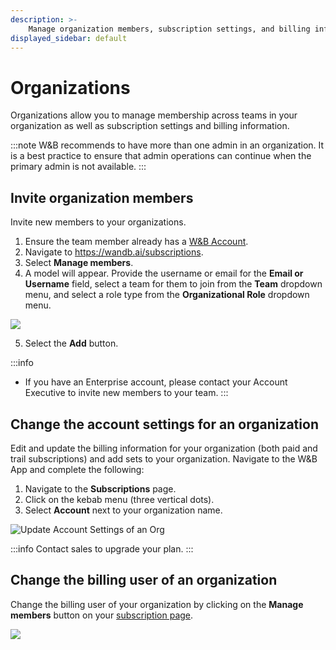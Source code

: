 ```yaml
---
description: >-
    Manage organization members, subscription settings, and billing information
displayed_sidebar: default    
---
```


# Organizations

Organizations allow you to manage membership across teams in your organization as well as subscription settings and billing information.

:::note
W&B recommends to have more than one admin in an organization. It is a best practice to ensure that admin operations can continue when the primary admin is not available. 
:::

## Invite organization members

Invite new members to your organizations.
1. Ensure the team member already has a [W&B Account](https://app.wandb.ai/login?signup=true).
2. Navigate to https://wandb.ai/subscriptions.
3. Select **Manage members**.
4. A model will appear. Provide the username or email for the **Email or Username** field, select a team for them to join from the **Team** dropdown menu, and select a role type from the **Organizational Role** dropdown menu.

![](@site/static/images/app_ui/ezgif-3-b665ff2fa9.gif)

5. Select the **Add** button.

:::info
* If you have an Enterprise account, please contact your Account Executive to invite new members to your team.
:::

## Change the account settings for an organization

Edit and update the billing information for your organization (both paid and trail subscriptions) and add sets to your organization. Navigate to the W&B App and complete the following:

1. Navigate to the **Subscriptions** page.
2. Click on the kebab menu (three vertical dots).
3. Select **Account** next to your organization name.


![Update Account Settings of an Org](@site/static/images/app_ui/edit_account.gif)

:::info
Contact sales to upgrade your plan.
:::

## Change the billing user of an organization

Change the billing user of your organization by clicking on the **Manage members** button on your [subscription page](https://wandb.ai/subscriptions).

![](/images/app_ui/change_billing_user.gif)